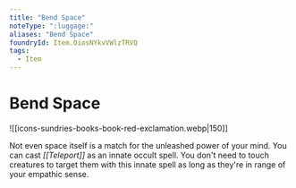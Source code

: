 ```yaml
---
title: "Bend Space"
noteType: ":luggage:"
aliases: "Bend Space"
foundryId: Item.OiosNYkvVWlzTRVQ
tags:
  - Item
---
```


# Bend Space
![[icons-sundries-books-book-red-exclamation.webp|150]]

Not even space itself is a match for the unleashed power of your mind. You can cast _[[Teleport]]_ as an innate occult spell. You don't need to touch creatures to target them with this innate spell as long as they're in range of your empathic sense.
